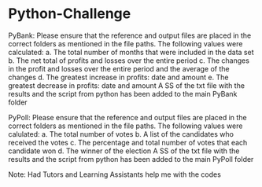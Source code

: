 # Python-Challenge
PyBank:
Please ensure that the reference and output files are placed in the correct folders as mentioned in the file paths.
The following values were calculated: 
        a. The total number of months that were included in the data set
        b. The net total of profits and losses over the entire period
        c. The changes in the profit and losses over the entire period and the average of the changes
        d. The greatest increase in profits: date and amount
        e. The greatest decrease in profits: date and amount
A SS of the txt file with the results and the script from python has been added to the main PyBank folder


PyPoll:
Please ensure that the reference and output files are placed in the correct folders as mentioned in the file paths.
The following values were calulated:
        a. The total number of votes
        b. A list of the candidates who received the votes
        c. The percentage and total number of votes that each candidate won
        d. The winner of the election
A SS of the txt file with the results and the script from python has been added to the main PyPoll folder


Note: Had Tutors and Learning Assistants help me with the codes

